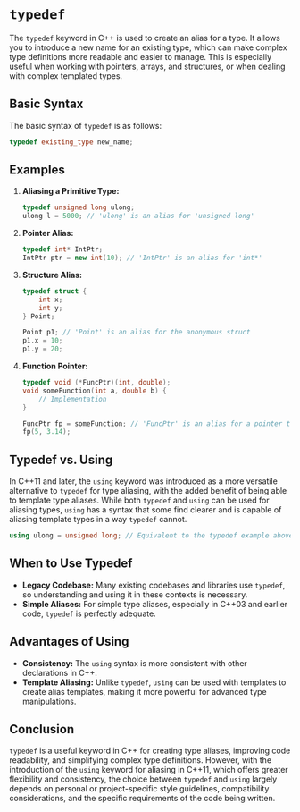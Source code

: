 # `typedef`

 The `typedef` keyword in C++ is used to create an alias for a type. It allows you to introduce a new name for an existing type, which can make complex type definitions more readable and easier to manage. This is especially useful when working with pointers, arrays, and structures, or when dealing with complex templated types.

## Basic Syntax

The basic syntax of `typedef` is as follows:

```cpp
typedef existing_type new_name;
```

## Examples

1. **Aliasing a Primitive Type:**

   ```cpp
   typedef unsigned long ulong;
   ulong l = 5000; // 'ulong' is an alias for 'unsigned long'
   ```

2. **Pointer Alias:**

   ```cpp
   typedef int* IntPtr;
   IntPtr ptr = new int(10); // 'IntPtr' is an alias for 'int*'
   ```

3. **Structure Alias:**

   ```cpp
   typedef struct {
       int x;
       int y;
   } Point;
   
   Point p1; // 'Point' is an alias for the anonymous struct
   p1.x = 10;
   p1.y = 20;
   ```

4. **Function Pointer:**

   ```cpp
   typedef void (*FuncPtr)(int, double);
   void someFunction(int a, double b) {
       // Implementation
   }
   
   FuncPtr fp = someFunction; // 'FuncPtr' is an alias for a pointer to a function taking (int, double)
   fp(5, 3.14);
   ```

## Typedef vs. Using

In C++11 and later, the `using` keyword was introduced as a more versatile alternative to `typedef` for type aliasing, with the added benefit of being able to template type aliases. While both `typedef` and `using` can be used for aliasing types, `using` has a syntax that some find clearer and is capable of aliasing template types in a way `typedef` cannot.

```cpp
using ulong = unsigned long; // Equivalent to the typedef example above
```

## When to Use Typedef

- **Legacy Codebase:** Many existing codebases and libraries use `typedef`, so understanding and using it in these contexts is necessary.
- **Simple Aliases:** For simple type aliases, especially in C++03 and earlier code, `typedef` is perfectly adequate.

## Advantages of Using

- **Consistency:** The `using` syntax is more consistent with other declarations in C++.
- **Template Aliasing:** Unlike `typedef`, `using` can be used with templates to create alias templates, making it more powerful for advanced type manipulations.

## Conclusion

`typedef` is a useful keyword in C++ for creating type aliases, improving code readability, and simplifying complex type definitions. However, with the introduction of the `using` keyword for aliasing in C++11, which offers greater flexibility and consistency, the choice between `typedef` and `using` largely depends on personal or project-specific style guidelines, compatibility considerations, and the specific requirements of the code being written.